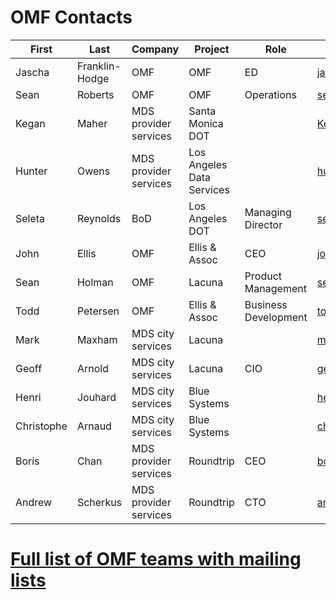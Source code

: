 # OMF Contacts
<div class="datatable-begin"></div>

First     | Last       | Company      | Project      | Role      | email         
--------- | ---------- | ------------ | ------------ | --------- | ------------
Jascha	|	Franklin-Hodge	|	OMF	|	OMF	|	ED	|	jascha@openmobilityfoundation.org
Sean	|	Roberts	|	OMF	|	OMF	|	Operations	|	sean@openmobilityfoundation.org
Kegan	|	Maher	|	MDS provider services	|	Santa Monica DOT	|		|	Kegan.Maher@SMGOV.NET
Hunter	|	Owens	|	MDS provider services	|	Los Angeles Data Services	|		|	hunter.owens@lacity.org
Seleta	| Reynolds		| 	BoD	|	Los Angeles DOT	|	Managing Director	|	seleta.reynolds@lacity.org
John	|	Ellis	|	OMF	|	Ellis & Assoc	|	CEO	|	john@ellis-and-associates.com
Sean	|	Holman	|	OMF	|	Lacuna	|	Product Management	|	sean.holman@lacuna.ai
Todd	|	Petersen	|	OMF	|	Ellis & Assoc	|	Business Development	|	todd@ellis-and-associates.com
Mark	|	Maxham	|	MDS city services	|	Lacuna	|		|	mark.maxham@lacuna.ai
Geoff	|	Arnold	|	MDS city services	|	Lacuna	|	CIO	|	geoff.arnold@lacuna.ai
Henri	|	Jouhard	|	MDS city services	|	Blue Systems	|		|	henri.jouhaud@polyconseil.fr
Christophe	|	Arnaud	|	MDS city services	|	Blue Systems	|		|	christophe.arnaud@bluesystems.ai
Boris	|	Chan	|	MDS provider services	|	Roundtrip	|	CEO	|	boris@roundtrip.a
Andrew	|	Scherkus	|	MDS provider services	|	Roundtrip	|	CTO	|	andrew@roundtrip.ai

<div class="datatable-end"></div>

# [Full list of OMF teams with mailing lists](https://sarob.github.io/operations/omf-community#projects-overloaded)

